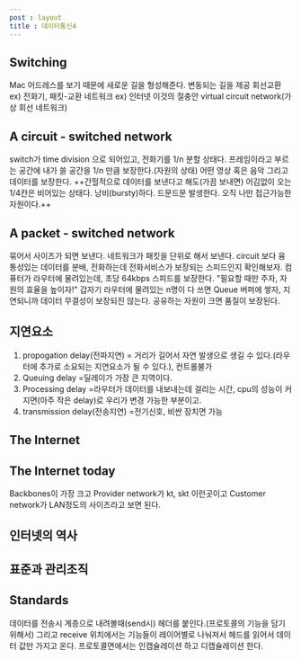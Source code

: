 ```yaml
---
post : layout
title : 데이터통신4
---
```

## Switching
Mac 어드레스를 보기 때문에 새로운 길을 형성해준다. 변동되는 길을 제공
회선교환 ex) 전화기, 패킷-교환 네트워크 ex) 인터넷
이것의 절충안 virtual circuit network(가상 회선 네트워크)

## A circuit - switched network
switch가 time division 으로 되어있고, 전화기를 1/n 분할 상태다. 
프레임이라고 부르는 공간에 내가 쓸 공간을 1/n 만큼 보장한다.(자원의 상태)
어떤 영상 혹은 음악 그리고 데이터를 보장한다. 
++간헐적으로 데이터를 보낸다고 해도(가끔 보내면) 어김없이 오는 1/4칸은 비어있는 상태다. 낭비(bursty)하다. 드문드문 발생한다. 오직 나만 접근가능한 자원이다.++

## A packet - switched network
묶어서 사이즈가 되면 보낸다. 네트워크가 패킷을 단위로 해서 보낸다.
circuit 보다 융통성있는 데이터를 분배, 전화하는데 전화서비스가 보장되는 스피드인지 확인해보자.
컴퓨터가 라우터에 물려있는데, 초당 64kbps 스피드를 보장한다.
"필요할 때만 주자, 자원의 효율을 높이자!" 갑자기 라우터에 물려있는 n명이 다 쓰면 Queue 버퍼에 쌓자, 지연되니까 데이터 무결성이 보장되진 않는다.
공유하는 자원이 크면 품질이 보장된다.

## 지연요소
1. propogation delay(전파지연) = 거리가 길어서 자연 발생으로 생길 수 있다.(라우터에 추가로 소요되는 지연요소가 될 수 있다.), 컨트롤불가
2. Queuing delay =딜레이가 가장 큰 지역이다.
3. Processing delay =라우터가 데이터를 내보내는데 걸리는 시간, cpu의 성능이 커지면(아주 작은 delay)로 우리가 변경 가능한 부분이고.
4. transmission delay(전송지연) =전기신호, 비싼 장치면 가능

## The Internet

## The Internet today
Backbones이 가장 크고 Provider network가 kt, skt 이런곳이고 Customer network가 LAN정도의 사이즈라고 보면 된다. 

## 인터넷의 역사

## 표준과 관리조직

## Standards
데이터를 전송시 계층으로 내려볼때(send시) 헤더를 붙인다.(프로토콜의 기능을 담기위해서)
그리고 receive 위치에서는 기능들이 레이어별로 나눠져서 헤드를 읽어서 데이터 값만 가지고 온다. 프로토콜면에서는 인캡슐레이션 하고 디캡슐레이션 한다.

